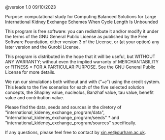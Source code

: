 

@version 1.0 09/10/2023

Purpose: computational study for Computing Balanced Solutions for Large International Kidney Exchange Schemes When Cycle Length Is Unbounded

This program is free software: you can redistribute it and/or modify it under the terms of the GNU General Public License as published by the Free Software Foundation, either version 3 of the License, or (at your option) any later version and the Gurobi License.

This program is distributed in the hope that it will be useful, but WITHOUT ANY WARRANTY; without even the implied warranty of MERCHANTABILITY or FITNESS *    FOR A PARTICULAR PURPOSE. See the GNU  General Public License for more details.

We run our simulations both without and with (“+𝑐”) using the credit system. This leads to the five scenarios for each of the five selected
solution concepts, the Shapley value, nucleolus, Banzhaf value, tau value, benefit value and contribution value.

Please find the data, seeds and sources in the diretory of "international_kideney_exchange_program/data", "international_kideney_exchange_program/seeds"  *    and "international_kideney_exchange_program/sources" specifically.

If any questions, please feel free to contact by xin.ye@durham.ac.uk.
